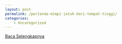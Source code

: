```yaml
---
layout: post
permalink: /pertanda-mimpi-jatuh-dari-tempat-tinggi/
categories:
    - Uncategorized
---
```


[Baca Selengkapnya](/06)